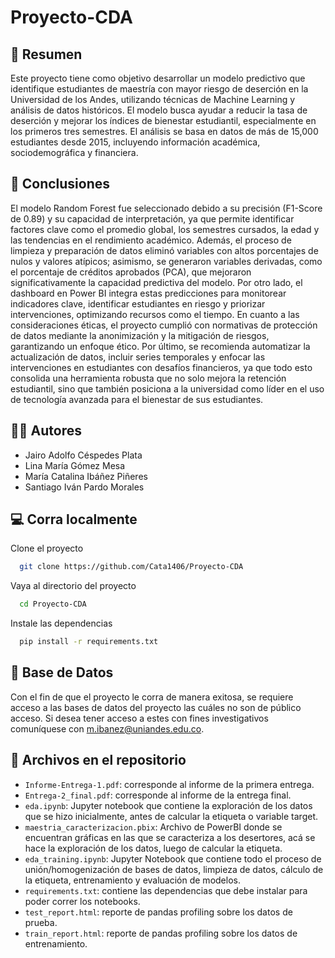 # Proyecto-CDA

## :closed_book: Resumen 
Este proyecto tiene como objetivo desarrollar un modelo predictivo que identifique estudiantes de maestría con mayor riesgo de deserción en la Universidad de los Andes, utilizando técnicas de Machine Learning y análisis de datos históricos. El modelo busca ayudar a reducir la tasa de deserción y mejorar los índices de bienestar estudiantil, especialmente en los primeros tres semestres. El análisis se basa en datos de más de 15,000 estudiantes desde 2015, incluyendo información académica, sociodemográfica y financiera. 

## :receipt: Conclusiones

El modelo Random Forest fue seleccionado debido a su precisión (F1-Score de 0.89) y su capacidad de interpretación, ya que permite identificar factores clave como el promedio global, los semestres cursados, la edad y las tendencias en el rendimiento académico. Además, el proceso de limpieza y preparación de datos eliminó variables con altos porcentajes de nulos y valores atípicos; asimismo, se generaron variables derivadas, como el porcentaje de créditos aprobados (PCA), que mejoraron significativamente la capacidad predictiva del modelo. Por otro lado, el dashboard en Power BI integra estas predicciones para monitorear indicadores clave, identificar estudiantes en riesgo y priorizar intervenciones, optimizando recursos como el tiempo. En cuanto a las consideraciones éticas, el proyecto cumplió con normativas de protección de datos mediante la anonimización y la mitigación de riesgos, garantizando un enfoque ético. Por último, se recomienda automatizar la actualización de datos, incluir series temporales y enfocar las intervenciones en estudiantes con desafíos financieros, ya que todo esto consolida una herramienta robusta que no solo mejora la retención estudiantil, sino que también posiciona a la universidad como líder en el uso de tecnología avanzada para el bienestar de sus estudiantes. 

## :technologist: Autores
- Jairo Adolfo Céspedes Plata
- Lina María Gómez Mesa
- María Catalina Ibáñez Piñeres
- Santiago Iván Pardo Morales

## :computer: Corra localmente

Clone el proyecto

```bash
  git clone https://github.com/Cata1406/Proyecto-CDA
```

Vaya al directorio del proyecto

```bash
  cd Proyecto-CDA
```

Instale las dependencias

```bash
  pip install -r requirements.txt
```
## :open_file_folder: Base de Datos
Con el fin de que el proyecto le corra de manera exitosa, se requiere acceso a las bases de datos del proyecto las cuáles no son de público acceso. Si desea tener acceso a estes con fines investigativos comuníquese con m.ibanez@uniandes.edu.co.

## :open_file_folder: Archivos en el repositorio
- `Informe-Entrega-1.pdf`: corresponde al informe de la primera entrega.
- `Entrega-2_final.pdf`: corresponde al informe de la entrega final.
- `eda.ipynb`: Jupyter notebook que contiene la exploración de los datos que se hizo inicialmente, antes de calcular la etiqueta o variable target.
- `maestria_caracterizacion.pbix`: Archivo de PowerBI donde se encuentran gráficas en las que se caracteriza a los desertores, acá se hace la exploración de los datos, luego de calcular la etiqueta.
- `eda_training.ipynb`: Jupyter Notebook que contiene todo el proceso de unión/homogenización de bases de datos, limpieza de datos, cálculo de la etiqueta, entrenamiento y evaluación de modelos.
- `requirements.txt`: contiene las dependencias que debe instalar para poder correr los notebooks.
- `test_report.html`: reporte de pandas profiling sobre los datos de prueba.
- `train_report.html`: reporte de pandas profiling sobre los datos de entrenamiento.
